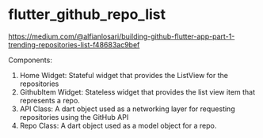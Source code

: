 # flutter_github_repo_list
https://medium.com/@alfianlosari/building-github-flutter-app-part-1-trending-repositories-list-f48683ac9bef

Components:
  1) Home Widget: Stateful widget that provides the ListView for the repositories
  2) GithubItem Widget: Stateless widget that provides the list view item that represents a repo.
  3) API Class: A dart object used as a networking layer for requesting repositories using the GitHub API
  4) Repo Class: A dart object used as a model object for a repo.
